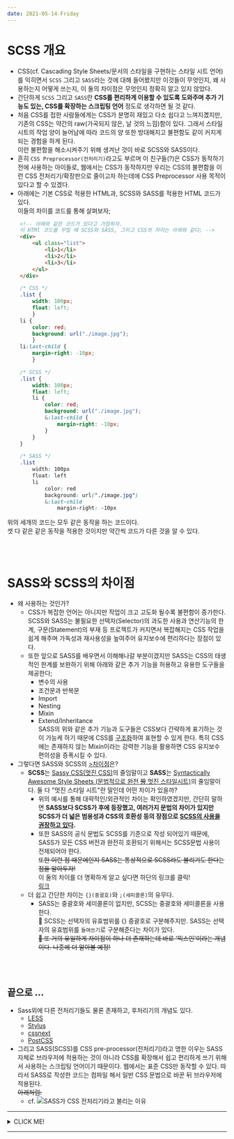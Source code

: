 ```yaml
---
date: 2021-05-14-Friday
---
```


# SCSS 개요 

- CSS(cf. Cascading Style Sheets/문서의 스타일을 구현하는 스타일 시트 언어)를 익히면서 `SCSS` 그리고 `SASS`라는 것에 대해 들어봤지만 이것들이 무엇인지, 왜 사용하는지 어떻게 쓰는지, 이 둘의 차이점은 무엇인지 정확히 알고 있지 않았다.  
- 간단하게 `SCSS` 그리고 `SASS`란 **CSS를 편리하게 이용할 수 있도록 도와주며 추가 기능도 있는, CSS를 확장하는 스크립팅 언어** 정도로 생각하면 될 것 같다.  
- 처음 CSS를 접한 사람들에게는 CSS가 분명히 재밌고 다소 쉽다고 느껴지곘지만, 기존의 CSS는 약간의 raw(가곡되지 않은, 날 것의 느낌)함이 있다. 그래서 스타일 시트의 작업 양이 늘어남에 따라 코드의 양 또한 방대해지고 불편함도 같이 커지게 되는 경험을 하게 된다.   
이런 불편함을 해소시켜주기 위해 생겨난 것이 바로 SCSS와 SASS이다. 
- 흔히 `CSS Preprocessor(전처리기)`라고도 부르며 이 친구들(?)은 CSS가 동작하기 전에 사용하는 아이들로, 웹에서는 CSS가 동작하지만 우리는 CSS의 불편함을 이런 CSS 전처리기/확장판으로 줄이고자 하는데에 CSS Preprocessor 사용 목적이 있다고 할 수 있겠다.  
- 아래에는 기본 CSS로 적용한 HTML과, SCSS와 SASS를 적용한 HTML 코드가 있다.  
이들의 차이를 코드를 통해 살펴보자; 
```html
	<!-- 아래와 같은 코드가 있다고 가정하자. 
	이 HTMl 코드를 꾸밀 때 SCSS와 SASS, 그리고 CSS의 차이는 아래와 같다; -->
	<div>
		<ul class="list">
			<li>1</li>
			<li>2</li>
			<li>3</li>
		</ul>
	</div>
```

```css
	/* CSS */
	.list {
		width: 100px;
		float: left;
		}
	li {
		color: red;
		background: url("./image.jpg");
		}
	li:last-child {
		margin-right: -10px;
		}
```

```scss
	/* SCSS */
	.list {
		width: 100px;
		float: left;
		li {
			color: red;
			background: url("./image.jpg");
			&:last-child {
				margin-right: -10px;
			}
		}
	}
```

```scss
	/* SASS */
	.list
		width: 100px
		float: left
		li
			color: red
			background: url("./image.jpg")
			&:last-child
				margin-right: -10px
```
위의 세개의 코드는 모두 같은 동작을 하는 코드이다.   
셋 다 같은 같은 동작을 적용한 것이지만 약간씩 코드가 다른 것을 알 수 있다.    

<br>
<br>

# SASS와 SCSS의 차이점 
- 왜 사용하는 것인가? 
	- CSS가 복잡한 언어는 아니지만 작업이 크고 고도화 될수록 불편함이 증가한다.   
	SCSS와 SASS는 불필요한 선택자(Selector)의 과도한 사용과 연산기능의 한계, 구문(Statement)의 부재 등 프로젝트가 커지면서 복잡해지는 CSS 작업을 쉽게 해주며 가독성과 재사용성을 높여주어 유지보수에 편리하다는 장점이 있다.  
	- 또한 앞으로 SASS를 배우면서 이해해나갈 부분이겠지만 SASS는 CSS의 태생적인 한계를 보완하기 위해 아래와 같은 추가 기능을 허용하고 유용한 도구들을 제공한다; 
		- 변수의 사용
		- 조건문과 반복문
		- Import
		- Nesting
		-	Mixin
		- Extend/Inheritance    
		SASS의 위와 같은 추가 기능과 도구들은 CSS보다 간략하게 표기하는 것이 가능케 하기 때문에 CSS를 <u>구조화</u>하여 표현할 수 있게 한다. 특히 CSS에는 존재하지 않는 Mixin이라는 강력한 기능을 활용하면 CSS 유지보수 편의성을 증폭시킬 수 있다. 
- 그렇다면 SASS와 SCSS의 <u>>차이점</u>은? 
	- **SCSS**는 <u>Sassy CSS(멋진 CSS)</u>의 줄임말이고 **SASS**는 <u>Syntactically Awesome Style Sheets (문법적으로 완전 ~~짱~~ 멋진 스타일시트)</u>의 줄임말이다. 둘 다 "멋진 스타일 시트"란 말인데 어떤 차이가 있을까?
		-	위의 예시를 통해 대략적인/외관적인 차이는 확인하였겠지만, 간단히 말하면 **SASS보다 SCSS가 후에 등장했고, 여러가지 문법의 차이가 있지만 SCSS가 더 넓은 범용성과 CSS의 호환성 등의 장점으로 <u>SCSS의 사용을 권장하고 있다</u>.** 
		- 또한 SASS의 공식 문법도 SCSS를 기준으로 작성 되어있기 때문에, SASS가 모든 CSS 버전과 완전히 호환되기 위해서는 SCSS문법 사용이 전제되어야 한다.    
		~~또한 이런 점 때문에인지 SASS는 통상적으로 SCSS라도 불리기도 한다는 점을 알아두자!~~   
		이 둘의 차이를 더 명확하게 알고 싶다면 하단의 링크를 클릭!  
		[링크](https://designmeme.github.io/ko/blog/write-sass-with-scss/)
	- 더 쉽고 간단한 차이는 `{}(중괄호)`와 `;(세미콜론)`의 유무다.    
		- SASS는 중괄호와 세미콜론이 없지만, SCSS는 중괄호와 세미콜론을 사용한다.  
		  📌  SCSS는 선택자의 유효범위를 {} 중괄호로 구분해주지만. SASS는 선택자의 유효범위를 `들여쓰기`로 구분해준다는 차이가 있다.  
			~~📌 또 거의 유일하게 차이점이 하나 더 존재하는데 바로 '믹스인'이라는 개념이다. 나중에 더 알아볼 예정!~~

<br>
<br>

## 끝으로 ... 
- Sass외에 다른 전처리기들도 물론 존재하고, 후처리기의 개념도 있다.    
	- [LESS](http://lesscss.org/)   
	- [Stylus](http://learnboost.github.io/stylus/)   
	- [cssnext](https://cssnext.github.io/)   
	- [PostCSS](https://github.com/postcss/postcss)   
- 그리고 SASS(SCSS)를 CSS pre-processor(전처리기)라고 명한 이우는 SASS자체로 브라우저에 적용하는 것이 아니라 CSS를 확장해서 쉽고 편리하게 쓰기 위해서 사용하는 스크립팅 언어이기 때문이다. 웹에서는 표준 CSS만 동작할 수 있다. 따라서 SASS로 작성한 코드는 컴파일 해서 일반 CSS 문법으로 바꾼 뒤 브라우저에 적용된다.  
~~아래처럼:~~
	- cf.
	![SASS가 CSS 전처리기라고 불리는 이유](https://www.mugo.ca/var/ezwebin_site/storage/images/_aliases/full_720/media/images/sass-blog-post-image01/315767-1-eng-US/sass-blog-post-image01.jpg) 

---

<details>
<summary>CLICK ME!</summary>

- cf.
	-	https://velog.io/@jch9537/CSS-SCSS-SASS
	- https://heropy.blog/2018/01/31/sass/
	- https://yunzema.tistory.com/269
	- https://www.mugo.ca/Blog/7-benefits-of-using-SASS-over-conventional-CSS

</details>

---